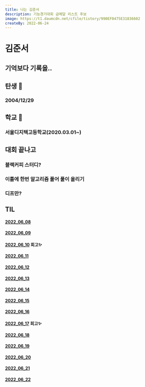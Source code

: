 ```yaml
---
title: 나는 김준서
description: 기능경기대회 금메달 리스트 후보
image: https://t1.daumcdn.net/cfile/tistory/990EF0475E31836602
createBy: 2022-06-24
---
```


# 김준서

## 기억보다 기록을..
## 탄생 🎉
### 2004/12/29
## 학교  📖
### 서울디지텍고등학교(2020.03.01~)
## 대회 끝나고
### 블랙커피 스터디? 
### 이틀에 한번 알고리즘 풀어 풀이 올리기
### 디프만?

## TIL
#### [2022_06_08](./sdhs/20220608.md)

#### [2022_06_09](./sdhs/20220609.md)

#### [2022_06_10](./sdhs/20220610.md) 회고✨

#### [2022_06_11](./sdhs/20220611.md) 

#### [2022_06_12](./sdhs/20220612.md) 

#### [2022_06_13](./sdhs/20220613.md) 

#### [2022_06_14](./sdhs/20220614.md) 

#### [2022_06_15](./sdhs/20220615.md) 

#### [2022_06_16](./sdhs/20220616.md) 

#### [2022_06_17](./sdhs/20220617.md) 회고✨

#### [2022_06_18](./sdhs/20220618.md) 
#### [2022_06_19](./sdhs/20220619.md) 
#### [2022_06_20](./sdhs/20220620.md) 
#### [2022_06_21](./sdhs/20220621.md) 
#### [2022_06_22](./sdhs/20220622.md) 
